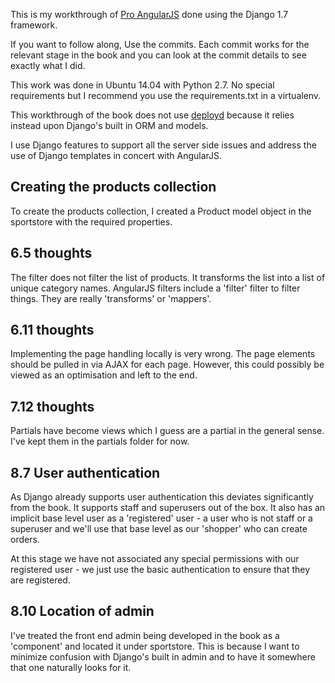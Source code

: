 This is my workthrough of [Pro AngularJS](http://www.apress.com/9781430264484) done using the Django 1.7 framework.

If you want to follow along, Use the commits. Each commit works for the relevant stage in the book and you can look
at the commit details to see exactly what I did.

This work was done in Ubuntu 14.04 with Python 2.7. No special requirements but I recommend you use the requirements.txt in a virtualenv.

This workthrough of the book does not use [deployd](http://deployd.com/) because it relies instead upon Django's built in ORM and models.

I use Django features to support all the server side issues and address the use of Django templates in concert with AngularJS.

## Creating the products collection
To create the products collection, I created a Product model object in the sportstore with the required properties.

## 6.5 thoughts
The filter does not filter the list of products. It transforms the list into a list of unique category names.
AngularJS filters include a 'filter' filter to filter things. They are really 'transforms' or 'mappers'.

## 6.11 thoughts
Implementing the page handling locally is very wrong. The page elements should be pulled in via AJAX for each page.
However, this could possibly be viewed as an optimisation and left to the end.

## 7.12 thoughts
Partials have become views which I guess are a partial in the general sense.
I've kept them in the partials folder for now.

## 8.7 User authentication
As Django already supports user authentication this deviates significantly from the book. It supports staff and
superusers out of the box. It also has an implicit base level user as a 'registered' user - a user who is not staff
or a superuser and we'll use that base level as our 'shopper' who can create orders.

At this stage we have not associated any special permissions with our registered user - we just use the basic
authentication to ensure that they are registered.

## 8.10 Location of admin
I've treated the front end admin being developed in the book as a 'component' and located it under sportstore. This is
because I want to minimize confusion with Django's built in admin and to have it somewhere that one naturally looks for
it.

